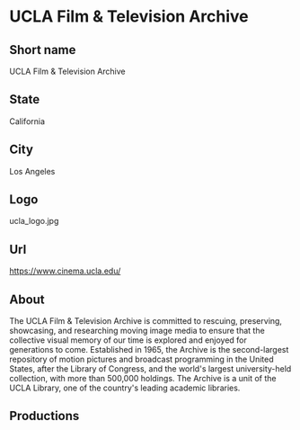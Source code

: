 # UCLA Film & Television Archive

## Short name

UCLA Film & Television Archive

## State

California

## City

Los Angeles

## Logo

ucla_logo.jpg

## Url

https://www.cinema.ucla.edu/

## About

The UCLA Film & Television Archive is committed to rescuing, preserving, showcasing, and researching moving image media to ensure that the collective visual memory of our time is explored and enjoyed for generations to come. Established in 1965, the Archive is the second-largest repository of motion pictures and broadcast programming in the United States, after the Library of Congress, and the world's largest university-held collection, with more than 500,000 holdings. The Archive is a unit of the UCLA Library, one of the country's leading academic libraries.

## Productions 
 
